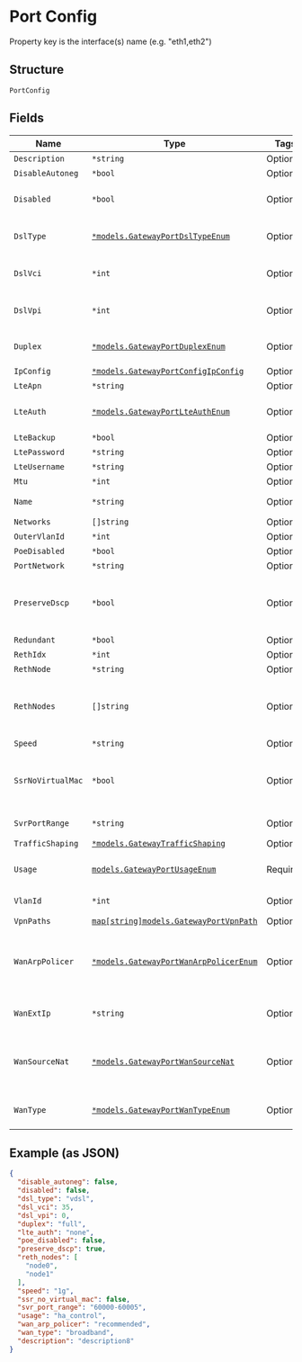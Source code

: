 
# Port Config

Property key is the interface(s) name (e.g. "eth1,eth2")

## Structure

`PortConfig`

## Fields

| Name | Type | Tags | Description |
|  --- | --- | --- | --- |
| `Description` | `*string` | Optional | - |
| `DisableAutoneg` | `*bool` | Optional | **Default**: `false` |
| `Disabled` | `*bool` | Optional | port admin up (true) / down (false)<br>**Default**: `false` |
| `DslType` | [`*models.GatewayPortDslTypeEnum`](../../doc/models/gateway-port-dsl-type-enum.md) | Optional | if `wan_type`==`lte`. enum: `adsl`, `vdsl`<br>**Default**: `"vdsl"` |
| `DslVci` | `*int` | Optional | if `wan_type`==`dsl`<br>16 bit int<br>**Default**: `35` |
| `DslVpi` | `*int` | Optional | if `wan_type`==`dsl`<br>8 bit int<br>**Default**: `0` |
| `Duplex` | [`*models.GatewayPortDuplexEnum`](../../doc/models/gateway-port-duplex-enum.md) | Optional | enum: `auto`, `full`, `half`<br>**Default**: `"auto"` |
| `IpConfig` | [`*models.GatewayPortConfigIpConfig`](../../doc/models/gateway-port-config-ip-config.md) | Optional | Junos IP Config |
| `LteApn` | `*string` | Optional | if `wan_type`==`lte` |
| `LteAuth` | [`*models.GatewayPortLteAuthEnum`](../../doc/models/gateway-port-lte-auth-enum.md) | Optional | if `wan_type`==`lte`. enum: `chap`, `none`, `pap`<br>**Default**: `"none"` |
| `LteBackup` | `*bool` | Optional | - |
| `LtePassword` | `*string` | Optional | if `wan_type`==`lte` |
| `LteUsername` | `*string` | Optional | if `wan_type`==`lte` |
| `Mtu` | `*int` | Optional | - |
| `Name` | `*string` | Optional | name that we'll use to derive config |
| `Networks` | `[]string` | Optional | if `usage`==`lan` |
| `OuterVlanId` | `*int` | Optional | for Q-in-Q |
| `PoeDisabled` | `*bool` | Optional | **Default**: `false` |
| `PortNetwork` | `*string` | Optional | if `usage`==`lan` |
| `PreserveDscp` | `*bool` | Optional | whether to preserve dscp when sending traffic over VPN (SSR-only)<br>**Default**: `true` |
| `Redundant` | `*bool` | Optional | if HA mode |
| `RethIdx` | `*int` | Optional | if HA mode |
| `RethNode` | `*string` | Optional | if HA mode |
| `RethNodes` | `[]string` | Optional | SSR only - supporting vlan-based redundancy (matching the size of `networks`) |
| `Speed` | `*string` | Optional | **Default**: `"auto"` |
| `SsrNoVirtualMac` | `*bool` | Optional | when SSR is running as VM, this is required on certain hosting platforms<br>**Default**: `false` |
| `SvrPortRange` | `*string` | Optional | for SSR only<br>**Default**: `"none"` |
| `TrafficShaping` | [`*models.GatewayTrafficShaping`](../../doc/models/gateway-traffic-shaping.md) | Optional | - |
| `Usage` | [`models.GatewayPortUsageEnum`](../../doc/models/gateway-port-usage-enum.md) | Required | port usage name. enum: `ha_control`, `ha_data`, `lan`, `wan` |
| `VlanId` | `*int` | Optional | if WAN interface is on a VLAN |
| `VpnPaths` | [`map[string]models.GatewayPortVpnPath`](../../doc/models/gateway-port-vpn-path.md) | Optional | - |
| `WanArpPolicer` | [`*models.GatewayPortWanArpPolicerEnum`](../../doc/models/gateway-port-wan-arp-policer-enum.md) | Optional | when `wan_type`==`broadband`. enum: `default`, `max`, `recommended`<br>**Default**: `"recommended"` |
| `WanExtIp` | `*string` | Optional | optional, if spoke should reach this port by a different IP |
| `WanSourceNat` | [`*models.GatewayPortWanSourceNat`](../../doc/models/gateway-port-wan-source-nat.md) | Optional | optional, by default, source-NAT is performed on all WAN Ports using the interface-ip |
| `WanType` | [`*models.GatewayPortWanTypeEnum`](../../doc/models/gateway-port-wan-type-enum.md) | Optional | if `usage`==`wan`. enum: `broadband`, `dsl`, `lte`<br>**Default**: `"broadband"` |

## Example (as JSON)

```json
{
  "disable_autoneg": false,
  "disabled": false,
  "dsl_type": "vdsl",
  "dsl_vci": 35,
  "dsl_vpi": 0,
  "duplex": "full",
  "lte_auth": "none",
  "poe_disabled": false,
  "preserve_dscp": true,
  "reth_nodes": [
    "node0",
    "node1"
  ],
  "speed": "1g",
  "ssr_no_virtual_mac": false,
  "svr_port_range": "60000-60005",
  "usage": "ha_control",
  "wan_arp_policer": "recommended",
  "wan_type": "broadband",
  "description": "description8"
}
```

